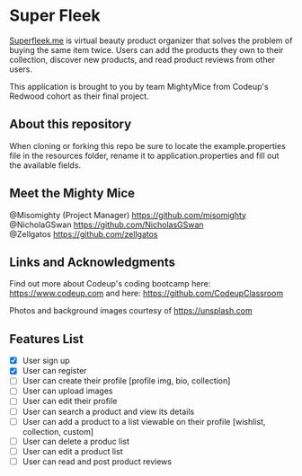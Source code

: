 # Super Fleek 

[Superfleek.me](superfleek.me) is virtual beauty product organizer that solves the problem of buying the same item twice. 
Users can add the products they own to their collection, discover new products, and read product reviews from other users.

This application is brought to you by team MightyMice from Codeup's Redwood cohort as their final project.

## About this repository

When cloning or forking this repo be sure to locate the example.properties file in the resources folder, rename it to
application.properties and fill out the available fields.

## Meet the Mighty Mice

@Misomighty (Project Manager) https://github.com/misomighty  
@NicholaGSwan https://github.com/NicholasGSwan  
@Zellgatos https://github.com/zellgatos
  

## Links and Acknowledgments

Find out more about Codeup's coding bootcamp here: https://www.codeup.com 
and here: https://github.com/CodeupClassroom

Photos and background images courtesy of https://unsplash.com

## Features List
- [x] User sign up
- [x] User can register
- [ ] User can create their profile [profile img, bio, collection]
- [ ] User can upload images
- [ ] User can edit their profile
- [ ] User can search a product and view its details
- [ ] User can add a product to a list viewable on their profile [wishlist, collection, custom]
- [ ] User can delete a produc list
- [ ] User can edit a product list
- [ ] User can read and post product reviews
